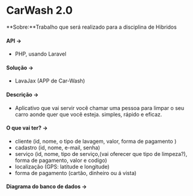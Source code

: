 # CarWash 2.0

**Sobre:**Trabalho que será realizado para a disciplina de Hibridos

#### **API -&gt;**

* PHP, usando Laravel

#### **Solução -&gt;**

* LavaJax \(APP de Car-Wash\)

#### **Descrição -&gt;**

* Aplicativo que vai servir você chamar uma pessoa para limpar o seu carro aonde quer que você esteja. simples, rápido e eficaz.

#### O que vai ter? -&gt;

* cliente \(id, nome, o tipo de lavagem, valor, forma de pagamento \)
* cadastro \(id, nome, e-mail, senha\)
* serviço \(id, nome, tipo de serviço,\(vai oferecer que tipo de limpeza?\), forma de pagamento, valor e codigo\)
* localização \(GPS: latitude e longitude\) 
* forma de pagamento \(cartão, dinheiro ou á vista\)

#### 

#### Diagrama do banco de dados -&gt;




